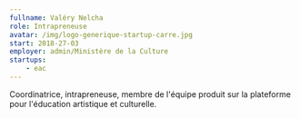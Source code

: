 ```yaml
---
fullname: Valéry Nelcha
role: Intrapreneuse
avatar: /img/logo-generique-startup-carre.jpg
start: 2018-27-03
employer: admin/Ministère de la Culture
startups:
    - eac
---
```


Coordinatrice, intrapreneuse, membre de l'équipe produit sur la plateforme pour l'éducation artistique et culturelle.